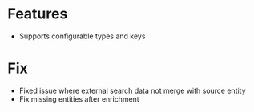 # Features
- Supports configurable types and keys

# Fix
- Fixed issue where external search data not merge with source entity
- Fix missing entities after enrichment
